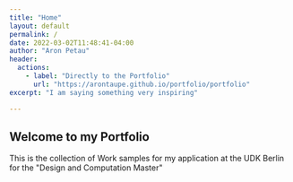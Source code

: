 ```yaml
---
title: "Home"
layout: default
permalink: /
date: 2022-03-02T11:48:41-04:00
author: "Aron Petau"
header:
  actions:
    - label: "Directly to the Portfolio"
      url: "https://arontaupe.github.io/portfolio/portfolio"
excerpt: "I am saying something very inspiring"

---
```


## Welcome to my Portfolio

This is the collection of Work samples for my application
at the UDK Berlin for the "Design and Computation Master"
